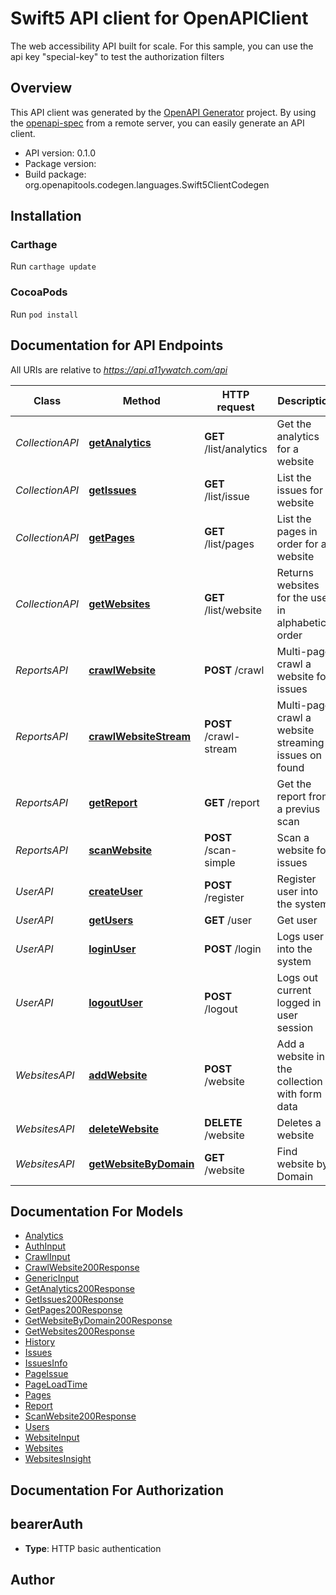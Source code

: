 # Swift5 API client for OpenAPIClient

The web accessibility API built for scale.  For this sample, you can use the api key \"special-key\" to test the authorization filters

## Overview
This API client was generated by the [OpenAPI Generator](https://openapi-generator.tech) project.  By using the [openapi-spec](https://github.com/OAI/OpenAPI-Specification) from a remote server, you can easily generate an API client.

- API version: 0.1.0
- Package version: 
- Build package: org.openapitools.codegen.languages.Swift5ClientCodegen

## Installation

### Carthage

Run `carthage update`

### CocoaPods

Run `pod install`

## Documentation for API Endpoints

All URIs are relative to *https://api.a11ywatch.com/api*

Class | Method | HTTP request | Description
------------ | ------------- | ------------- | -------------
*CollectionAPI* | [**getAnalytics**](docs/CollectionAPI.md#getanalytics) | **GET** /list/analytics | Get the analytics for a website
*CollectionAPI* | [**getIssues**](docs/CollectionAPI.md#getissues) | **GET** /list/issue | List the issues for a website
*CollectionAPI* | [**getPages**](docs/CollectionAPI.md#getpages) | **GET** /list/pages | List the pages in order for a website
*CollectionAPI* | [**getWebsites**](docs/CollectionAPI.md#getwebsites) | **GET** /list/website | Returns websites for the user in alphabetical order
*ReportsAPI* | [**crawlWebsite**](docs/ReportsAPI.md#crawlwebsite) | **POST** /crawl | Multi-page crawl a website for issues
*ReportsAPI* | [**crawlWebsiteStream**](docs/ReportsAPI.md#crawlwebsitestream) | **POST** /crawl-stream | Multi-page crawl a website streaming issues on found
*ReportsAPI* | [**getReport**](docs/ReportsAPI.md#getreport) | **GET** /report | Get the report from a previus scan
*ReportsAPI* | [**scanWebsite**](docs/ReportsAPI.md#scanwebsite) | **POST** /scan-simple | Scan a website for issues
*UserAPI* | [**createUser**](docs/UserAPI.md#createuser) | **POST** /register | Register user into the system
*UserAPI* | [**getUsers**](docs/UserAPI.md#getusers) | **GET** /user | Get user
*UserAPI* | [**loginUser**](docs/UserAPI.md#loginuser) | **POST** /login | Logs user into the system
*UserAPI* | [**logoutUser**](docs/UserAPI.md#logoutuser) | **POST** /logout | Logs out current logged in user session
*WebsitesAPI* | [**addWebsite**](docs/WebsitesAPI.md#addwebsite) | **POST** /website | Add a website in the collection with form data
*WebsitesAPI* | [**deleteWebsite**](docs/WebsitesAPI.md#deletewebsite) | **DELETE** /website | Deletes a website
*WebsitesAPI* | [**getWebsiteByDomain**](docs/WebsitesAPI.md#getwebsitebydomain) | **GET** /website | Find website by Domain


## Documentation For Models

 - [Analytics](docs/Analytics.md)
 - [AuthInput](docs/AuthInput.md)
 - [CrawlInput](docs/CrawlInput.md)
 - [CrawlWebsite200Response](docs/CrawlWebsite200Response.md)
 - [GenericInput](docs/GenericInput.md)
 - [GetAnalytics200Response](docs/GetAnalytics200Response.md)
 - [GetIssues200Response](docs/GetIssues200Response.md)
 - [GetPages200Response](docs/GetPages200Response.md)
 - [GetWebsiteByDomain200Response](docs/GetWebsiteByDomain200Response.md)
 - [GetWebsites200Response](docs/GetWebsites200Response.md)
 - [History](docs/History.md)
 - [Issues](docs/Issues.md)
 - [IssuesInfo](docs/IssuesInfo.md)
 - [PageIssue](docs/PageIssue.md)
 - [PageLoadTime](docs/PageLoadTime.md)
 - [Pages](docs/Pages.md)
 - [Report](docs/Report.md)
 - [ScanWebsite200Response](docs/ScanWebsite200Response.md)
 - [Users](docs/Users.md)
 - [WebsiteInput](docs/WebsiteInput.md)
 - [Websites](docs/Websites.md)
 - [WebsitesInsight](docs/WebsitesInsight.md)


## Documentation For Authorization


## bearerAuth

- **Type**: HTTP basic authentication


## Author



